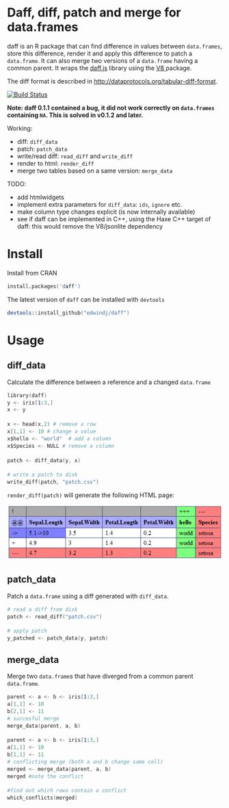 # Daff, diff, patch and merge for data.frames

daff is an R package that can find difference in values between `data.frames`, store this difference, render it and apply this difference to patch a `data.frame`. It can also merge two versions of a `data.frame` having a common parent.
It wraps the [daff.js](http://paulfitz.github.io/daff/) library using the [V8 ](https://github.com/jeroenooms/v8) package.

The diff format is described in http://dataprotocols.org/tabular-diff-format.

[![Build Status](https://travis-ci.org/edwindj/daff.svg?branch=master)](https://travis-ci.org/edwindj/daff)

**Note: daff 0.1.1 contained a bug, it did not work correctly on `data.frames` containing `NA`. This is solved in v0.1.2 and later.**

Working:

- diff: `diff_data`
- patch: `patch_data`
- write/read diff: `read_diff` and `write_diff`
- render to html: `render_diff`
- merge two tables based on a same version: `merge_data`

TODO:

- add htmlwidgets
- implement extra parameters for `diff_data`: `ids`, `ignore` etc.
- make column type changes explicit (is now internally available)
- see if daff can be implemented in C++, using the Haxe C++ target of daff: this would remove the V8/jsonlite dependency

# Install

Install from CRAN
```S
install.packages('daff')
```

The latest version of `daff` can be installed with `devtools`
```S
devtools::install_github("edwindj/daff")
```

# Usage

## diff_data

Calculate the difference between a reference and a changed `data.frame`
```S
library(daff)
y <- iris[1:3,]
x <- y

x <- head(x,2) # remove a row
x[1,1] <- 10 # change a value
x$hello <- "world"  # add a column
x$Species <- NULL # remove a column

patch <- diff_data(y, x)

# write a patch to disk
write_diff(patch, "patch.csv")
```

`render_diff(patch)` will generate the following HTML page:

![render_diff](examples/render_diff.png "render_diff")


## patch_data

Patch a `data.frame` using a diff generated with `diff_data`.
```S
# read a diff from disk
patch <- read_diff("patch.csv")

# apply patch
y_patched <- patch_data(y, patch)
```

## merge_data

Merge two `data.frame`s that have diverged from a common parent `data.frame`.
```S
parent <- a <- b <- iris[1:3,]
a[1,1] <- 10
b[2,1] <- 11
# succesful merge
merge_data(parent, a, b)

parent <- a <- b <- iris[1:3,]
a[1,1] <- 10
b[1,1] <- 11
# conflicting merge (both a and b change same cell)
merged <- merge_data(parent, a, b)
merged #note the conflict

#find out which rows contain a conflict
which_conflicts(merged)
```
